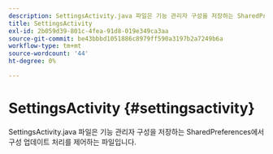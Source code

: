 ```yaml
---
description: SettingsActivity.java 파일은 기능 관리자 구성을 저장하는 SharedPreferences에서 구성 업데이트 처리를 제어하는 파일입니다.
title: SettingsActivity
exl-id: 2b059d39-801c-4fea-91d8-019e349ca3aa
source-git-commit: be43bbbd1051886c8979ff590a3197b2a7249b6a
workflow-type: tm+mt
source-wordcount: '44'
ht-degree: 0%

---
```


# SettingsActivity {#settingsactivity}

SettingsActivity.java 파일은 기능 관리자 구성을 저장하는 SharedPreferences에서 구성 업데이트 처리를 제어하는 파일입니다.
